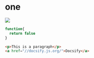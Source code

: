 # one
![](https://s1.vika.cn/space/2022/12/09/d2766ffd9797402bbc93ff55b3cae735)

```js
function{
  return false
}
```

```html
<p>This is a paragraph</p>
<a href="//docsify.js.org/">Docsify</a>
```